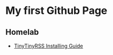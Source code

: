 # My first Github Page
## Homelab
* [TinyTinyRSS Installing Guide](https://sankarara.github.io/TinyTinyRSS_Installing_Guide.html)  
